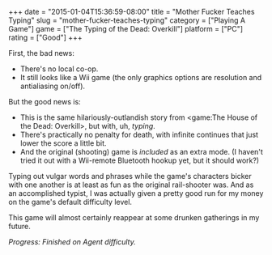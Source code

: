 +++
date = "2015-01-04T15:36:59-08:00"
title = "Mother Fucker Teaches Typing"
slug = "mother-fucker-teaches-typing"
category = ["Playing A Game"]
game = ["The Typing of the Dead: Overkill"]
platform = ["PC"]
rating = ["Good"]
+++

First, the bad news:

* There's no local co-op.
* It still looks like a Wii game (the only graphics options are resolution and antialiasing on/off).

But the good news is:

* This is the same hilariously-outlandish story from <game:The House of the Dead: Overkill>, but with, uh, <i>typing</i>.
* There's practically no penalty for death, with infinite continues that just lower the score a little bit.
* And the original (shooting) game is <i>included</i> as an extra mode.  (I haven't tried it out with a Wii-remote Bluetooth hookup yet, but it should work?)

Typing out vulgar words and phrases while the game's characters bicker with one another is at least as fun as the original rail-shooter was.  And as an accomplished typist, I was actually given a pretty good run for my money on the game's default difficulty level.

This game will almost certainly reappear at some drunken gatherings in my future.

<i>Progress: Finished on Agent difficulty.</i>